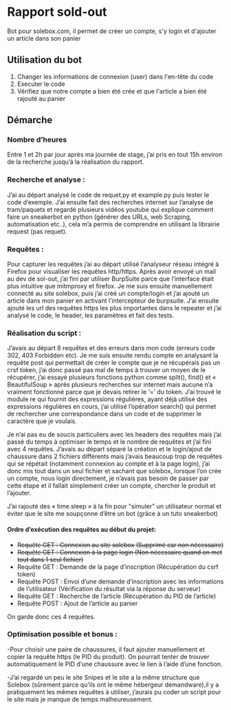 # Rapport sold-out
Bot pour solebox.com, il permet de créer un compte, s'y login et d'ajouter un article dans son panier

## Utilisation du bot 
1. Changer les informations de connexion (user) dans l'en-tête du code
2. Executer le code
3. Vérifiez que notre compte a bien été crée et que l'article a bien été rajouté au panier

## Démarche
### Nombre d’heures 
Entre 1 et 2h par jour après ma journée de stage, j’ai pris en tout 15h environ de la recherche jusqu’à la réalisation du rapport.

### Recherche et analyse : 
J’ai au départ analysé le code de requet.py et example.py puis tester le code d’exemple. J’ai ensuite fait des recherches internet sur l’analyse de tram/paquets et regardé plusieurs vidéos youtube qui explique comment faire un sneakerbot en python (générer des URLs, web Scraping, automatisation etc..), cela m’a permis de comprendre en utilisant la librairie request (pas requet).

### Requêtes :
Pour capturer les requêtes j’ai au départ utilisé l’analyseur réseau intégré à Firefox pour visualiser les requêtes http/https. Après avoir envoyé un mail au dev de sol-out, j’ai fini par utiliser BurpSuite parce que l’interface était plus intuitive que mitmproxy et firefox.
Je me suis ensuite manuellement connecté au site solebox, puis j’ai créé un compte/login et j’ai ajouté un article dans mon panier en activant l’intercepteur de burpsuite. J’ai ensuite ajouté les url des requêtes https les plus importantes dans le repeater et j’ai analysé le code, le header, les paramètres et fait des tests.

### Réalisation du script : 
J’avais au départ 8 requêtes et des erreurs dans mon code (erreurs code 302, 403 Forbidden etc). Je me suis ensuite rendu compte en analysant la requête post qui permettait de créer le compte que je ne récupérais pas un crsf token, j’ai donc passé pas mal de temps à trouver un moyen de le récupérer, j’ai essayé plusieurs fonctions python comme split(), find() et « BeautifulSoup » après plusieurs recherches sur internet mais aucune n’a vraiment fonctionné parce que je devais retirer le ‘=’ du token. J’ai trouvé le module re qui fournit des expressions régulières, ayant déjà utilisé des expressions régulières en cours, j’ai utilisé l’opération search() qui permet de rechercher une correspondance dans un code et de supprimer le caractère que je voulais.

Je n’ai pas eu de soucis particuliers avec les headers des requêtes mais j’ai passé du temps à optimiser le temps et le nombre de requêtes et j’ai fini avec 4 requêtes.
J’avais au départ séparé la création et le login/ajout de chaussure dans 2 fichiers différents mais j’avais beaucoup trop de requêtes qui se répétait (notamment connexion au compte et à la page login), j’ai donc mis tout dans un seul fichier et sachant que solebox, lorsque l’on crée un compte, nous login directement, je n’avais pas besoin de passer par cette étape et il fallait simplement créer un compte, chercher le produit et l’ajouter.

J’ai rajouté des « time.sleep » à la fin pour "simuler" un utilisateur normal et éviter que le site me soupçonne d’être un bot (grâce à un tuto sneakerbot) 

#### Ordre d’exécution des requêtes au début du projet: 
- ~~Requête GET : Connexion au site solebox (Supprimé car non nécessaire)~~
- ~~Requête GET : Connexion à la page login (Non nécessaire quand on met tout dans 1 seul fichier)~~
- Requête GET : Demande de la page d’inscription (Récupération du csrf token)
- Requête POST : Envoi d’une demande d’inscription avec les informations de l’utilisateur (Vérification du résultat via la réponse du serveur)
- Requête GET : Recherche de l’article (Récupération du PID de l’article)
- Requête POST : Ajout de l’article au panier

On garde donc ces 4 requêtes.

### Optimisation possible et bonus : 

-Pour choisir une paire de chaussures, il faut ajouter manuellement et copier la requête https (le PID du produit). On pourrait tenter de trouver automatiquement le PID d’une chaussure avec le lien à l’aide d’une fonction.

-J’ai regardé un peu le site Snipes et le site a la même structure que Solebox (sûrement parce qu’ils ont le même hébergeur demandware),il y a pratiquement les mêmes requêtes à utiliser, j’aurais pu coder un script pour le site mais je manque de temps malheureusement.



